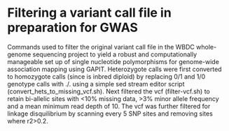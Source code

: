 # Filtering a variant call file in preparation for GWAS
Commands used to filter the original variant call file in the WBDC whole-genome sequencing project to yield a robust and computationally manageable set up of single nucleotide polymorphisms for genome-wide association mapping using GAPIT.
Heterozygote calls were first converted to homozygote calls (since is inbred diploid) by replacing 0/1 and 1/0 genotype calls with ./. using a simple sed stream editor script (convert_hets_to_missing_vcf.sh).
Next filtered the vcf (filter-vcf.sh) to retain bi-allelic sites with <10% missing data, >3% minor allele frequency and a mean minimum read depth of 10. The vcf was further filtered for linkage disquilibrium by scanning every 5 SNP sites and removing sites where r2>0.2.
